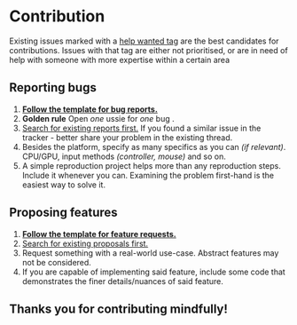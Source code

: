 # Contribution

Existing issues marked with a [help wanted tag](https://github.com/ninetailsrabbit/character-generator-importer-tool/labels/help%20wanted) are the best candidates for contributions. Issues with that tag are either not prioritised, or are in need of help with someone with more expertise within a certain area

## Reporting bugs

1. **[Follow the template for bug reports.](https://github.com/ninetailsrabbit/character-generator-importer-tool/issues/new?assignees=ninetailsrabbit&labels=%F0%9F%90%9B+bug&projects=&template=bug_report.md&title)**
2. **Golden rule** Open _one_ ussie for _one_ bug .
3. [Search for existing reports first.](https://github.com/ninetailsrabbit/character-generator-importer-tool/issues) If you found a similar issue in the tracker - better share your problem in the existing thread.
4. Besides the platform, specify as many specifics as you can _(if relevant)_. CPU/GPU, input methods _(controller, mouse)_ and so on.
5. A simple reproduction project helps more than any reproduction steps. Include it whenever you can. Examining the problem first-hand is the easiest way to solve it.

## Proposing features

1. **[Follow the template for feature requests.](https://github.com/ninetailsrabbit/character-generator-importer-tool/issues/new?assignees=ninetailsrabbit&labels=%E2%AD%90+feature&projects=&template=feature_request.md&title)**
2. [Search for existing proposals first.](https://github.com/ninetailsrabbit/character-generator-importer-tool/issues)
3. Request something with a real-world use-case. Abstract features may not be considered.
4. If you are capable of implementing said feature, include some code that demonstrates the finer details/nuances of said feature.

## Thanks you for contributing mindfully!
